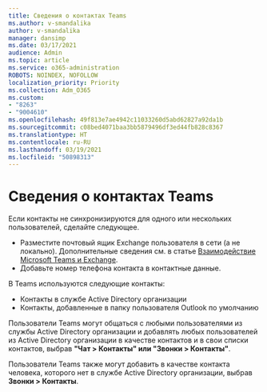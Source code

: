 ```yaml
---
title: Сведения о контактах Teams
ms.author: v-smandalika
author: v-smandalika
manager: dansimp
ms.date: 03/17/2021
audience: Admin
ms.topic: article
ms.service: o365-administration
ROBOTS: NOINDEX, NOFOLLOW
localization_priority: Priority
ms.collection: Adm_O365
ms.custom:
- "8263"
- "9004610"
ms.openlocfilehash: 49f813e7ae4942c11033260d5abd62827a92da1b
ms.sourcegitcommit: c08bed4071baa3bb5879496df3ed44fb828c8367
ms.translationtype: HT
ms.contentlocale: ru-RU
ms.lasthandoff: 03/19/2021
ms.locfileid: "50898313"
---
```

# <a name="information-about-teams-contacts"></a>Сведения о контактах Teams

Если контакты не синхронизируются для одного или нескольких пользователей, сделайте следующее.
- Разместите почтовый ящик Exchange пользователя в сети (а не локально). Дополнительные сведения см. в статье [Взаимодействие Microsoft Teams и Exchange](https://docs.microsoft.com/microsoftteams/exchange-teams-interact).
- Добавьте номер телефона контакта в контактные данные.

В Teams используются следующие контакты:

- Контакты в службе Active Directory организации
- Контакты, добавленные в папку пользователя Outlook по умолчанию

Пользователи Teams могут общаться с любыми пользователями из службы Active Directory организации и добавлять любых пользователей из Active Directory организации в качестве контактов и в свои списки контактов, выбрав **"Чат > Контакты" или "Звонки > Контакты"**.

Пользователи Teams также могут добавить в качестве контакта человека, которого нет в службе Active Directory организации, выбрав **Звонки > Контакты**.


